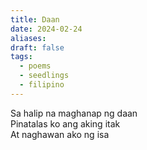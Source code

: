 ```yaml
---
title: Daan
date: 2024-02-24
aliases: 
draft: false
tags:
  - poems
  - seedlings
  - filipino
---
```

Sa halip na maghanap ng daan  
Pinatalas ko ang aking itak  
At naghawan ako ng isa  